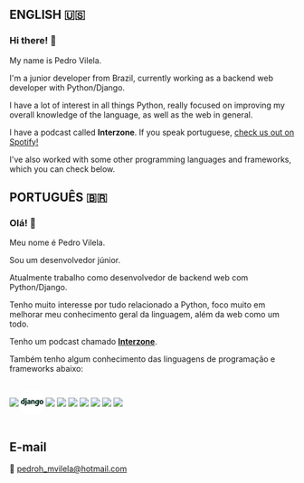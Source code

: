 ## ENGLISH 🇺🇸

### Hi there! 👋

My name is Pedro Vilela.

I'm a junior developer from Brazil, currently working as a backend web developer with Python/Django.

I have a lot of interest in all things Python, really focused on improving my overall knowledge of the language, as well as the web in general.

I have a podcast called **Interzone**. If you speak portuguese, <a href="https://open.spotify.com/show/4BeFulmVxleaJYaXQmtl8P?si=e759e601db2b4605" target="_blank">check us out on Spotify!</a>

I've also worked with some other programming languages and frameworks, which you can check below.

## PORTUGUÊS 🇧🇷

### Olá! 👋

Meu nome é Pedro Vilela.

Sou um desenvolvedor júnior.

Atualmente trabalho como desenvolvedor de backend web com Python/Django.

Tenho muito interesse por tudo relacionado a Python, foco muito em melhorar meu conhecimento geral da linguagem, além da web como um todo.

Tenho um podcast chamado <a href="https://open.spotify.com/show/4BeFulmVxleaJYaXQmtl8P?si=e759e601db2b4605" target="_blank">**Interzone**</a>.

Também tenho algum conhecimento das linguagens de programação e frameworks abaixo:

<div style="display: inline_block"><br>
  <img align="center" height="40px" src="https://cdn.jsdelivr.net/gh/devicons/devicon/icons/python/python-original.svg" />  
  <img align="center" height="40px" src="https://raw.githubusercontent.com/devicons/devicon/1119b9f84c0290e0f0b38982099a2bd027a48bf1/icons/django/django-plain-wordmark.svg" />
  <img align="center" height="40px" src="https://cdn.jsdelivr.net/gh/devicons/devicon/icons/html5/html5-original.svg" />
  <img align="center" height="40px" src="https://cdn.jsdelivr.net/gh/devicons/devicon/icons/css3/css3-original.svg" />
  <img align="center" height="40px" src="https://cdn.jsdelivr.net/gh/devicons/devicon/icons/javascript/javascript-original.svg" />
  <img align="center" height="40px" src="https://cdn.jsdelivr.net/gh/devicons/devicon/icons/vuejs/vuejs-original.svg" />
  <img align="center" height="40px" src="https://cdn.jsdelivr.net/gh/devicons/devicon/icons/react/react-original.svg" />
  <img align="center" height="40px" src="https://cdn.jsdelivr.net/gh/devicons/devicon/icons/tailwindcss/tailwindcss-plain.svg" />
  <img align="center" height="40px" src="https://cdn.jsdelivr.net/gh/devicons/devicon/icons/bootstrap/bootstrap-plain-wordmark.svg" />
 </div><br>

<!---
[![Pedro Vilela's GitHub stats](https://github-readme-stats.vercel.app/api?username=pedro-hmv&count_private=true&show_icons=true&theme=vue-dark)](https://github.com/pedro-hmv/github-readme-stats)
-->

## E-mail
📧 pedroh_mvilela@hotmail.com
